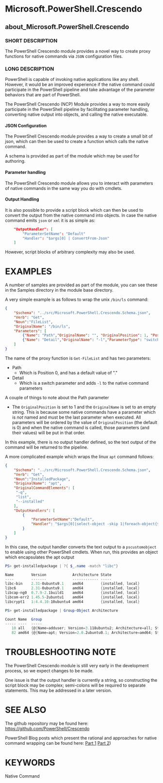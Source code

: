 # Microsoft.PowerShell.Crescendo

## about_Microsoft.PowerShell.Crescendo

### SHORT DESCRIPTION

The PowerShell Crescendo module provides a novel way to create proxy functions
for native commands via `JSON` configuration files.

### LONG DESCRIPTION

PowerShell is capable of invoking native applications like any shell. However,
it would be an improved experience if the native command could participate
in the PowerShell pipeline and take advantage of the parameter behaviors
that are part of PowerShell.

The PowerShell Crescendo (NCP) Module provides a way to more easily
participate in the PowerShell pipeline by facilitating parameter handling,
converting native output into objects, and calling the native executable.

#### JSON Configuration

The PowerShell Crescendo module provides a way to create a small bit of json,
which can then be used to create a function which calls the native command.

A schema is provided as part of the module which may be used for authoring.

#### Parameter handling

The PowerShell Crescendo module allows you to interact with parameters of native
commands in the same way you do with cmdlets.

#### Output Handling

It is also possible to provide a script block which can then be used to convert
the output from the native command into objects. In case the native command
emits `json` or `xml` it is as simple as:

```json
    "OutputHandler": [
        "ParameterSetName": "Default"
        "Handler": "$args[0] | ConvertFrom-Json"
    ]
```

However, script blocks of arbitrary complexity may also be used.

# EXAMPLES

A number of samples are provided as part of the module, you can see these in
the Samples directory in the module base directory.

A very simple example is as follows to wrap the unix `/bin/ls` command:

```json
{
    "$schema": "../src/Microsoft.PowerShell.Crescendo.Schema.json",
    "Verb": "Get",
    "Noun":"FileList",
    "OriginalName": "/bin/ls",
    "Parameters": [
        {"Name": "Path","OriginalName": "", "OriginalPosition": 1, "Position": 0, "DefaultValue": "." },
        {"Name": "Detail","OriginalName": "-l","ParameterType": "switch"}
    ]
}
```

The name of the proxy function is `Get-FileList` and has two parameters:

- Path
  - Which is Position 0, and has a default value of "."
- Detail
  - Which is a switch parameter and adds `-l` to the native command parameters

A couple of things to note about the Path parameter

- The `OriginalPosition` is set to 1 and the `OriginalName` is set to an empty string.
  This is because some native commands have a parameter which is _not_ named and must
  be the last parameter when executed. All parameters will be ordered by the value
  of `OriginalPosition` (the default is 0) and when the native command is called,
  those parameters (and their values) will be put in that order.

In this example, there is no output handler defined, so the text output of the
command will be returned to the pipeline.

A more complicated example which wraps the linux `apt` command follows:

```json
{
    "$schema": "../src/Microsoft.PowerShell.Crescendo.Schema.json",
    "Verb": "Get",
    "Noun":"InstalledPackage",
    "OriginalName": "apt",
    "OriginalCommandElements": [
     "-q",
     "list",
     "--installed"
    ],
    "OutputHandlers": [
        {
            "ParameterSetName":"Default",
            "Handler": "$args[0]|select-object -skip 1|foreach-object{$n,$v,$p,$s = \"$_\" -split ' ';[pscustomobject]@{Name=$n -replace '/now';Version=$v;Architecture=$p;State = $s.Trim('[]') -split ','}}"
        }
    ]
}
```

In this case, the output handler converts the text output to a `pscustomobject`
to enable using other PowerShell cmdlets. When run, this provides an object
which encapsulates the apt output

```powershell
PS> get-installedpackage | ?{ $_.name -match "libc"} 

Name        Version            Architecture State
----        -------            ------------ -----
libc-bin    2.31-0ubuntu9.1    amd64        {installed, local}
libc6       2.31-0ubuntu9.1    amd64        {installed, local}
libcap-ng0  0.7.9-2.1build1    amd64        {installed, local}
libcom-err2 1.45.5-2ubuntu1    amd64        {installed, local}
libcrypt1   1:4.4.10-10ubuntu4 amd64        {installed, local}

PS> get-installedpackage | Group-Object Architecture

Count Name  Group
----- ----  -----
   10 all   {@{Name=adduser; Version=3.118ubuntu2; Architecture=all; State=System.String[]}, @{Name=debconf; V…
   82 amd64 {@{Name=apt; Version=2.0.2ubuntu0.1; Architecture=amd64; State=System.String[]}, @{Name=base-files…
```

# TROUBLESHOOTING NOTE

The PowerShell Crescendo module is still very early in the development process, so
we expect changes to be made.

One issue is that the output handler is currently a string, so constructing the
script block may be complex; semi-colons will be required to separate statements.
This may be addressed in a later version.

# SEE ALSO

The github repository may be found here: https://github.com/PowerShell/Crescendo

PowerShell Blog posts which present the rational and approaches for native
command wrapping can be found here: [Part 1](https://devblogs.microsoft.com/powershell/native-commands-in-powershell-a-new-approach/)
[Part 2](https://devblogs.microsoft.com/powershell/native-commands-in-powershell-a-new-approach-part-2))

# KEYWORDS

Native Command
